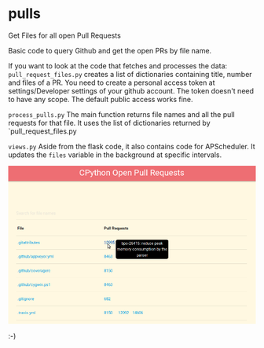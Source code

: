 # pulls
Get Files for all open Pull Requests

Basic code to query Github and get the open PRs by file name.

If you want to look at the code that fetches and processes the data:
`pull_request_files.py` creates a list of dictionaries containing title, number and files of a PR.  You need to create a 
personal access token at settings/Developer settings of your github account. The token doesn't need to have any
scope. The default public access works fine.

`process_pulls.py` The main function returns file names and all the pull requests for that file. It uses the list of
dictionaries returned by `pull_request_files.py

`views.py` Aside from the flask code, it also contains code for APScheduler. It updates the `files` variable in the background
at specific intervals.

![Pulls-Screenshot](static/images/pulls-front.png)

:-)
